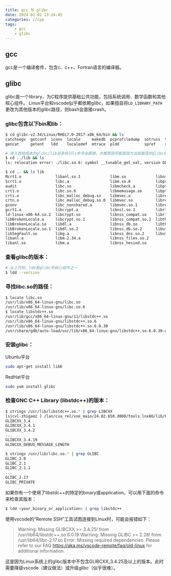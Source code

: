 ```yaml
---
title: gcc 与 glibc
date: 2024-02-02 13:24:45
categories: c/cpp
tags:
    - gcc
    - glibc
---
```


## gcc

gcc是一个编译套件，包含c、c++、Fortran语言的编译器。

## glibc

glibc是一个library，为C程序提供基础公共功能，包括系统调用、数学函数和其他核心组件。
Linux平台和vscode似乎都依赖glibc，如果擅自将`LD_LIBRARY_PATH`更改为其他版本的glibc路径，则bash会直接crash。

### glibc包含以下bin和lib：

```bash
$ cd glibc-v2.34/Linux/RHEL7.0-2017-x86_64/bin && ls
catchsegv  getconf  iconv  locale     makedb  pcprofiledump  sotruss  tzselect  zdump
gencat     getent   ldd    localedef  mtrace  pldd           sprof    xtrace

# 进入其他版本的glibc/lib目录执行ls命令会报错，大概原因可能是因为当前路径的glibc的lib和系统的lib冲突。
$ cd ../lib && ls
ls: relocation error: ./libc.so.6: symbol __tunable_get_val, version GLIBC_PRIVATE not defined in file ld-linux-x86-64.so.2 with link time reference

$ cd .. && ls lib
Mcrt1.o               libanl.so.1             libm.so             libnss_hesiod.so.2
Scrt1.o               libc.a                  libm.so.6           libpcprofile.so
audit                 libc.so                 libmcheck.a         libpthread.a
crt1.o                libc.so.6               libmemusage.so      libpthread.so.0
crti.o                libc_malloc_debug.so    libmvec.a           libresolv.a
crtn.o                libc_malloc_debug.so.0  libmvec.so          libresolv.so
gconv                 libc_nonshared.a        libmvec.so.1        libresolv.so.2
gcrt1.o               libcrypt.a              libnsl.so.1         librt.a
ld-linux-x86-64.so.2  libcrypt.so             libnss_compat.so    librt.so.1
libBrokenLocale.a     libcrypt.so.1           libnss_compat.so.2  libthread_db.so
libBrokenLocale.so    libdl.a                 libnss_db.so        libthread_db.so.1
libBrokenLocale.so.1  libdl.so.2              libnss_db.so.2      libutil.a
libSegFault.so        libg.a                  libnss_dns.so.2     libutil.so.1
libanl.a              libm-2.34.a             libnss_files.so.2
libanl.so             libm.a                  libnss_hesiod.so
```

### 查看glibc的版本：

```bash
# 从上可知，ldd是glibc的核心组件之一
$ ldd --version
```

### 寻找libc.so的路径：

```bash
$ locate libc.so
/usr/lib/x86_64-linux-gnu/libc.so
/usr/lib/x86_64-linux-gnu/libc.so.6
$ locate libstdc++.so
/usr/lib/gcc/x86_64-linux-gnu/11/libstdc++.so
/usr/lib/x86_64-linux-gnu/libstdc++.so.6
/usr/lib/x86_64-linux-gnu/libstdc++.so.6.0.30
/usr/share/gdb/auto-load/usr/lib/x86_64-linux-gnu/libstdc++.so.6.0.30-gdb.py
```

### 安装glibc：

Ubuntu平台

```bash
sudo apt-get install lib6
```

RedHat平台

```bash
sudo yum install glibc
```

### 检查GNC C++ Library (libstdc++)的版本：

```bash
$ strings /usr/lib/libstdc++.so.* | grep LIBCXX
[sjcvl-zhigaoz ] /lan/cva_rel/vxe_main/24.02.650.d000/tools.lnx86/lib/64bit % strings /usr/lib/libstdc++.so.* | grep LIBCXX
GLIBCXX_3.4
GLIBCXX_3.4.1
GLIBCXX_3.4.2
...
GLIBCXX_3.4.19
GLIBCXX_DEBUG_MESSAGE_LENGTH

$ strings /usr/lib/libc.so.* | grep GLIBC
GLIBC_2.0
GLIBC_2.1
GLIBC_2.1.1
...
GLIBC_2.17
GLIBC_PRIVATE
```

如果你有一个使用了libstdc++的特定的binary或application，可以用下面的命令来检查其版本：

```bash
$ ldd <your_binary_or_application> | grep libstdc++
```

使用vscode的“Remote SSH”工具试图连接到Linux时，可能会报错如下：

> Warning: Missing GLIBCXX >= 3.4.25! from /usr/lib64/libstdc++.so.6.0.19
> Warning: Missing GLIBC >= 2.28! from /usr/lib64/libc-2.17.so
> Error: Missing required dependencies. Please refer to our FAQ https://aka.ms/vscode-remote/faq/old-linux for additional information.

这是因为Linux系统上的glibc版本中不包含GLIBCXX_3.4.25及以上的版本。此时需要降级vscode（建议做法）或升级glibc（似乎很难）。
